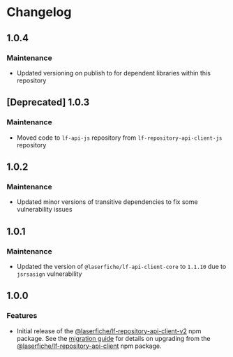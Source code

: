 # Changelog

## 1.0.4

### Maintenance

- Updated versioning on publish to for dependent libraries within this repository

## [Deprecated] 1.0.3

### Maintenance

- Moved code to `lf-api-js` repository from `lf-repository-api-client-js` repository

## 1.0.2

### Maintenance

- Updated minor versions of transitive dependencies to fix some vulnerability issues

## 1.0.1

### Maintenance

- Updated the version of `@laserfiche/lf-api-client-core` to `1.1.10` due to `jsrsasign` vulnerability

## 1.0.0

### Features

- Initial release of the [@laserfiche/lf-repository-api-client-v2](https://www.npmjs.com/package/@laserfiche/lf-repository-api-client-v2) npm package. See the [migration guide](https://github.com/Laserfiche/lf-repository-api-client-js/blob/HEAD/MIGRATION_GUIDE.md) for details on upgrading from the [@laserfiche/lf-repository-api-client](https://www.npmjs.com/package/@laserfiche/lf-repository-api-client) npm package.
